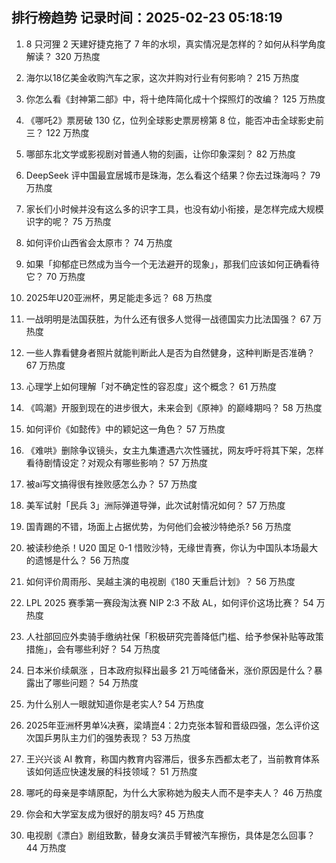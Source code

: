 
## 排行榜趋势 记录时间：2025-02-23 05:18:19
  
  1. 8 只河狸 2 天建好捷克拖了 7 年的水坝，真实情况是怎样的？如何从科学角度解读？ 320 万热度
    
  2. 海尔以18亿美金收购汽车之家，这次并购对行业有何影响？ 215 万热度
    
  3. 你怎么看《封神第二部》中，将十绝阵简化成十个探照灯的改编？ 125 万热度
    
  4. 《哪吒2》票房破 130 亿，位列全球影史票房榜第 8 位，能否冲击全球影史前三？ 122 万热度
    
  5. 哪部东北文学或影视剧对普通人物的刻画，让你印象深刻？ 82 万热度
    
  6. DeepSeek 评中国最宜居城市是珠海，怎么看这个结果？你去过珠海吗？ 79 万热度
    
  7. 家长们小时候并没有这么多的识字工具，也没有幼小衔接，是怎样完成大规模识字的呢？ 75 万热度
    
  8. 如何评价山西省会太原市？ 74 万热度
    
  9. 如果「抑郁症已然成为当今一个无法避开的现象」，那我们应该如何正确看待它？ 70 万热度
    
  10. 2025年U20亚洲杯，男足能走多远？ 68 万热度
    
  11. 一战明明是法国获胜，为什么还有很多人觉得一战德国实力比法国强？ 67 万热度
    
  12. 一些人靠看健身者照片就能判断此人是否为自然健身，这种判断是否准确？ 67 万热度
    
  13. 心理学上如何理解「对不确定性的容忍度」这个概念？ 61 万热度
    
  14. 《鸣潮》开服到现在的进步很大，未来会到《原神》的巅峰期吗？ 58 万热度
    
  15. 如何评价《如懿传》中的颖妃这一角色？ 57 万热度
    
  16. 《难哄》删除争议镜头，女主九集遭遇六次性骚扰，网友呼吁将其下架，怎样看待剧情设定？对观众有哪些影响？ 57 万热度
    
  17. 被ai写文搞得很有挫败感怎么办？ 57 万热度
    
  18. 美军试射「民兵 3」洲际弹道导弹，此次试射情况如何？ 57 万热度
    
  19. 国青踢的不错，场面上占据优势，为何他们会被沙特绝杀? 56 万热度
    
  20. 被读秒绝杀！U20 国足 0-1 惜败沙特，无缘世青赛，你认为中国队本场最大的遗憾是什么？ 56 万热度
    
  21. 如何评价周雨彤、吴越主演的电视剧《180 天重启计划》？ 56 万热度
    
  22. LPL 2025 赛季第一赛段淘汰赛 NIP 2:3 不敌 AL，如何评价这场比赛？ 54 万热度
    
  23. 人社部回应外卖骑手缴纳社保「积极研究完善降低门槛、给予参保补贴等政策措施」，会有哪些利好？ 54 万热度
    
  24. 日本米价续飙涨 ，日本政府拟释出最多 21 万吨储备米，涨价原因是什么？暴露出了哪些问题？ 54 万热度
    
  25. 为什么别人一眼就知道你是老实人? 54 万热度
    
  26. 2025年亚洲杯男单¼决赛，梁靖崑4：2力克张本智和晋级四强，怎么评价这次国乒男队主力们的强势表现？ 53 万热度
    
  27. 王兴兴谈 AI 教育，称国内教育内容滞后，很多东西都太老了，当前教育体系该如何适应快速发展的科技领域？ 51 万热度
    
  28. 哪吒的母亲是李靖原配，为什么大家称她为殷夫人而不是李夫人？ 46 万热度
    
  29. 你会和大学室友成为很好的朋友吗? 45 万热度
    
  30. 电视剧《漂白》剧组致歉，替身女演员手臂被汽车擦伤，具体是怎么回事？ 44 万热度
    